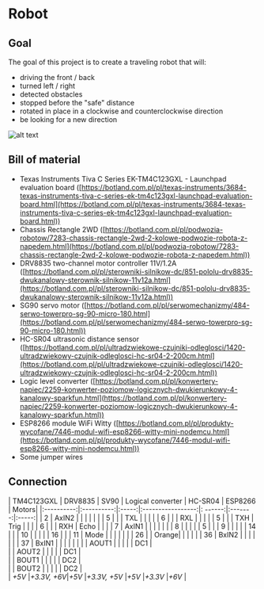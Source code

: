 # Robot

## Goal
The goal of this project is to create a traveling robot that will:
- driving the front / back
- turned left / right
- detected obstacles
- stopped before the "safe" distance
- rotated in place in a clockwise and counterclockwise direction
- be looking for a new direction

![alt text](https://github.com/Angan7a/Robot/blob/master/picture.png)

## Bill of material
- Texas Instruments Tiva C Series EK-TM4C123GXL - Launchpad evaluation board ([https://botland.com.pl/pl/texas-instruments/3684-texas-instruments-tiva-c-series-ek-tm4c123gxl-launchpad-evaluation-board.html](https://botland.com.pl/pl/texas-instruments/3684-texas-instruments-tiva-c-series-ek-tm4c123gxl-launchpad-evaluation-board.html))
- Chassis Rectangle 2WD ([https://botland.com.pl/pl/podwozia-robotow/7283-chassis-rectangle-2wd-2-kolowe-podwozie-robota-z-napedem.html](https://botland.com.pl/pl/podwozia-robotow/7283-chassis-rectangle-2wd-2-kolowe-podwozie-robota-z-napedem.html))
- DRV8835 two-channel motor controller 11V/1.2A ([https://botland.com.pl/pl/sterowniki-silnikow-dc/851-pololu-drv8835-dwukanalowy-sterownik-silnikow-11v12a.html](https://botland.com.pl/pl/sterowniki-silnikow-dc/851-pololu-drv8835-dwukanalowy-sterownik-silnikow-11v12a.html))
- SG90 servo motor ([https://botland.com.pl/pl/serwomechanizmy/484-serwo-towerpro-sg-90-micro-180.html](https://botland.com.pl/pl/serwomechanizmy/484-serwo-towerpro-sg-90-micro-180.html))
- HC-SR04 ultrasonic distance sensor ([https://botland.com.pl/pl/ultradzwiekowe-czujniki-odleglosci/1420-ultradzwiekowy-czujnik-odleglosci-hc-sr04-2-200cm.html](https://botland.com.pl/pl/ultradzwiekowe-czujniki-odleglosci/1420-ultradzwiekowy-czujnik-odleglosci-hc-sr04-2-200cm.html))
- Logic level converter ([https://botland.com.pl/pl/konwertery-napiec/2259-konwerter-poziomow-logicznych-dwukierunkowy-4-kanalowy-sparkfun.html](https://botland.com.pl/pl/konwertery-napiec/2259-konwerter-poziomow-logicznych-dwukierunkowy-4-kanalowy-sparkfun.html))
- ESP8266 module WiFi Witty ([https://botland.com.pl/pl/produkty-wycofane/7446-modul-wifi-esp8266-witty-mini-nodemcu.html](https://botland.com.pl/pl/produkty-wycofane/7446-modul-wifi-esp8266-witty-mini-nodemcu.html))
- Some jumper wires

## Connection
| TM4C123GXL | DRV8835    | SV90  | Logical converter | HC-SR04 | ESP8266 | Motors|
|:----------:|:----------:|:-----:|:-----------------:|: ------:|:-------:|:-----:|
| 2          | AxIN2      |       |                   |         |         |       |
| 5          |            |       | TXL               |         |         |       |
| 6          |            |       | RXL               |         |         |       |
| 5          |            |       | TXH               | Trig    |         |       |
| 6          |            |       | RXH               | Echo    |         |       |
| 7          | AxIN1      |       |                   |         |         |       |
| 8          |            |       |                   |         | 5       |       |
| 9          |            |       |                   |         | 14      |       |
| 10         |            |       |                   |         | 16      |       |
| 11         | Mode       |       |                   |         |         |       |
| 26         |            | Orange|                   |         |         |       |
| 36         | BxIN2      |       |                   |         |         |       |
| 37         | BxIN1      |       |                   |         |         |       |
|            | AOUT1      |       |                   |         |         | DC1   |         
|            | AOUT2      |       |                   |         |         | DC1   |         
|            | BOUT1      |       |                   |         |         | DC2   |         
|            | BOUT2      |       |                   |         |         | DC2   |        
| *+5V*      |*+3.3V, +6V*|*+5V*  |*+3.3V, +5V*       |*+5V*    |*+3.3V*  |*+6V*  |

